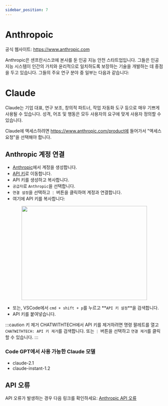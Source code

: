 ```yaml
---
sidebar_position: 7
---
```


# Anthropoic
공식 웹사이트: https://www.anthropic.com

Anthropic은 샌프란시스코에 본사를 둔 인공 지능 안전 스타트업입니다. 그들은 인공 지능 시스템이 인간의 가치와 윤리적으로 일치하도록 보장하는 기술을 개발하는 데 중점을 두고 있습니다.
그들의 주요 연구 분야 중 일부는 다음과 같습니다:

# Claude
Claude는 기업 대표, 연구 보조, 창의적 파트너, 작업 자동화 도구 등으로 매우 기쁘게 사용될 수 있습니다. 성격, 어조 및 행동은 모두 사용자의 요구에 맞게 사용자 정의할 수 있습니다.

Claude에 액세스하려면 https://www.anthropic.com/product에 들어가서 "액세스 요청"을 선택해야 합니다.

## Anthropic 계정 연결
- [Anthropic](https://console.anthropic.com/)에서 계정을 생성합니다.
- [API 키](https://app.nightfall.ai/developer-platform/api-keys)로 이동합니다.
- API 키를 생성하고 복사합니다.
- `공급자`로 `Anthropic`을 선택합니다.
- `연결 설정`을 선택하고 `⋮` 버튼을 클릭하여 계정과 연결합니다.
- 여기에 API 키를 복사합니다:

<p align="center">
      <img width="400" height="300" src="https://github.com/davila7/code-gpt-docs/assets/37567214/d83dda72-9095-43c7-9be1-77dc29e685e3" />
</p>

- 또는, VSCode에서 `cmd + shift + p`를 누르고 **`API 키 설정`**을 검색합니다.
- API 키를 붙여넣습니다.

:::caution 키 제거
CHATWITHTECH에서 API 키를 제거하려면 명령 팔레트를 열고 `CHATWITHTECH: API 키 제거`를 검색합니다. 또는 `⋮` 버튼을 선택하고 `연결 제거`를 클릭할 수 있습니다.
:::

### Code GPT에서 사용 가능한 Claude 모델
- claude-2.1
- claude-instant-1.2

## API 오류
API 오류가 발생하는 경우 다음 링크를 확인하세요: [Anthropic API 오류](https://docs.anthropic.com/claude/reference/errors-and-rate-limits)
